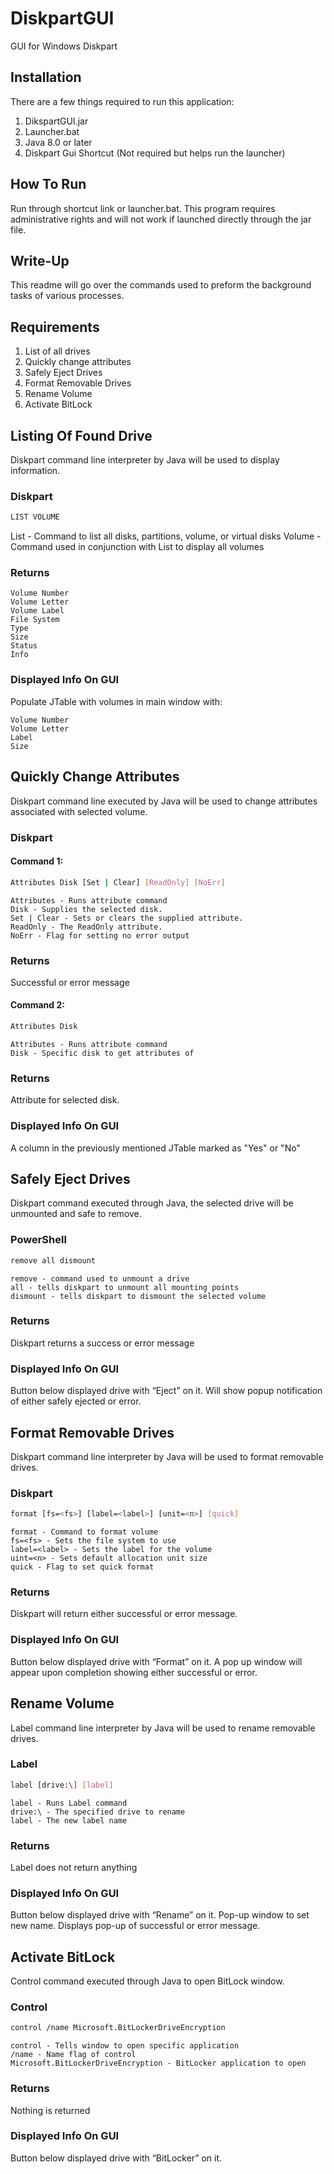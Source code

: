 # DiskpartGUI
GUI for Windows Diskpart

## Installation
There are a few things required to run this application:
1) DikspartGUI.jar
2) Launcher.bat
3) Java 8.0 or later
4) Diskpart Gui Shortcut (Not required but helps run the launcher)

## How To Run
Run through shortcut link or launcher.bat. This program requires administrative rights and will not work if launched directly through the jar file.

## Write-Up
This readme will go over the commands used to preform the background tasks of various processes.

## Requirements
1) List of all drives
2) Quickly change attributes
3) Safely Eject Drives
4) Format Removable Drives
4) Rename Volume
6) Activate BitLock

## Listing Of Found Drive
Diskpart command line interpreter by Java will be used to display information.

### Diskpart
```bash
LIST VOLUME
```
List - Command to list all disks, partitions, volume, or virtual disks
Volume - Command used in conjunction with List to display all volumes

### Returns
	Volume Number
	Volume Letter
	Volume Label
	File System
	Type
	Size
	Status
	Info

### Displayed Info On GUI
Populate JTable with volumes in main window with:

	Volume Number
	Volume Letter
	Label
	Size

## Quickly Change Attributes
Diskpart command line executed by Java will be used to change attributes associated with selected volume.

### Diskpart
#### Command 1:
```bash
Attributes Disk [Set | Clear] [ReadOnly] [NoErr] 
```
	Attributes - Runs attribute command
	Disk - Supplies the selected disk.
	Set | Clear - Sets or clears the supplied attribute.
	ReadOnly - The ReadOnly attribute.
	NoErr - Flag for setting no error output

### Returns
Successful or error message

#### Command 2:
```bash
Attributes Disk
```
	Attributes - Runs attribute command
	Disk - Specific disk to get attributes of

### Returns
Attribute for selected disk.

### Displayed Info On GUI
A column in the previously mentioned JTable marked as "Yes" or "No"

## Safely Eject Drives
Diskpart command executed through Java, the selected drive will be unmounted and safe to remove.
### PowerShell
```bash
remove all dismount
```
	remove - command used to unmount a drive
	all - tells diskpart to unmount all mounting points
	dismount - tells diskpart to dismount the selected volume

### Returns
Diskpart returns a success or error message

### Displayed Info On GUI
Button below displayed drive with “Eject” on it.
Will show popup notification of either safely ejected or error.

## Format Removable Drives
Diskpart command line interpreter by Java will be used to format removable drives.

### Diskpart
```bash
format [fs=<fs>] [label=<label>] [unit=<n>] [quick]
```
	format - Command to format volume
	fs=<fs> - Sets the file system to use
	label=<label> - Sets the label for the volume
	uint=<n> - Sets default allocation unit size
	quick - Flag to set quick format

### Returns
Diskpart will return either successful or error message.

### Displayed Info On GUI
Button below displayed drive with “Format” on it.
A pop up window will appear upon completion showing either successful or error.

## Rename Volume
Label command line interpreter by Java will be used to rename removable drives.

### Label
```bash
label [drive:\] [label]
```
	label - Runs Label command
	drive:\ - The specified drive to rename
	label - The new label name

### Returns
Label does not return anything

### Displayed Info On GUI
Button below displayed drive with “Rename” on it.
Pop-up window to set new name.
Displays pop-up of successful or error message.

## Activate BitLock
Control command executed through Java to open BitLock window.

### Control
```bash
control /name Microsoft.BitLockerDriveEncryption
```
	control - Tells window to open specific application
	/name - Name flag of control
	Microsoft.BitLockerDriveEncryption - BitLocker application to open

### Returns
Nothing is returned

### Displayed Info On GUI
Button below displayed drive with “BitLocker” on it.